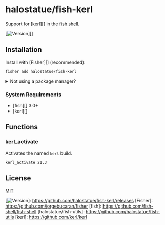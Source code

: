 # halostatue/fish-kerl

Support for [kerl][] in the [fish shell][].

[![Version][]][]

## Installation

Install with [Fisher][] (recommended):

```fish
fisher add halostatue/fish-kerl
```

<details>
<summary>Not using a package manager?</summary>

---

Copy `functions/*.fish` to your fish configuration directory preserving the
directory structure.
</details>

### System Requirements

- [fish][] 3.0+
- [kerl][]

## Functions

### kerl_activate

Activates the named `kerl` build.

```shell
kerl_activate 21.3
```

## License

[MIT](LICENCE.md)

[fish shell]: https://fishshell.com "friendly interactive shell"
[Version]: https://img.shields.io/github/tag/halostatue/fish-kerl.svg?label=Version
[![Version][]]: https://github.com/halostatue/fish-kerl/releases
[Fisher]: https://github.com/jorgebucaran/fisher
[fish]: https://github.com/fish-shell/fish-shell
[halostatue/fish-utils]: https://github.com/halostatue/fish-utils
[kerl]: https://github.com/kerl/kerl
